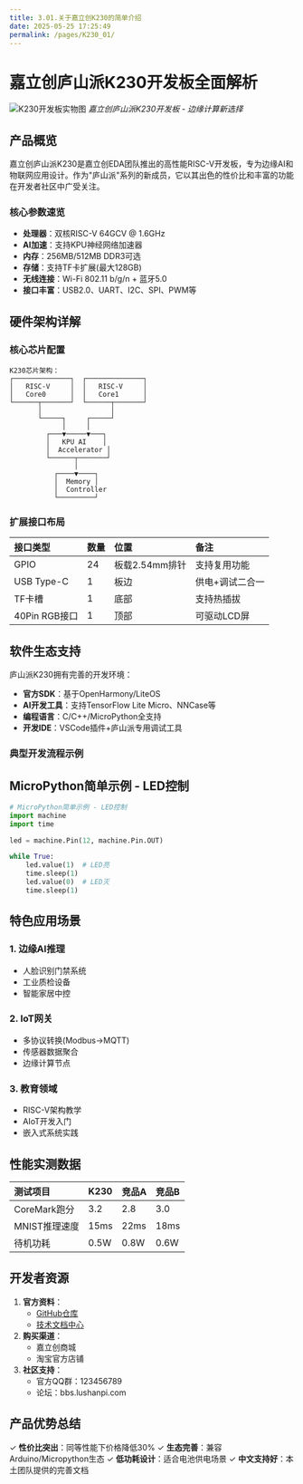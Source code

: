 ```yaml
---
title: 3.01.关于嘉立创K230的简单介绍
date: 2025-05-25 17:25:49
permalink: /pages/K230_01/
---
```


# 嘉立创庐山派K230开发板全面解析

![K230开发板实物图](https://example.com/k230-board-image.jpg)
*嘉立创庐山派K230开发板 - 边缘计算新选择*

## 产品概览

嘉立创庐山派K230是嘉立创EDA团队推出的高性能RISC-V开发板，专为边缘AI和物联网应用设计。作为"庐山派"系列的新成员，它以其出色的性价比和丰富的功能在开发者社区中广受关注。

### 核心参数速览
- **处理器**：双核RISC-V 64GCV @ 1.6GHz
- **AI加速**：支持KPU神经网络加速器
- **内存**：256MB/512MB DDR3可选
- **存储**：支持TF卡扩展(最大128GB)
- **无线连接**：Wi-Fi 802.11 b/g/n + 蓝牙5.0
- **接口丰富**：USB2.0、UART、I2C、SPI、PWM等

## 硬件架构详解

### 核心芯片配置
```block
K230芯片架构：
┌──────────────┐  ┌──────────────┐
│   RISC-V     │  │   RISC-V     │
│   Core0      │  │   Core1      │
└──────┬───────┘  └──────┬───────┘
       │                 │
       └─────┐     ┌─────┘
             │     │
         ┌───▼─────▼───┐
         │   KPU AI    │
         │  Accelerator │
         └──────┬───────┘
                │
           ┌────▼────┐
           │  Memory │
           │  Controller
           └─────────┘
```

### 扩展接口布局

| 接口类型      | 数量 | 位置           | 备注            |
| :------------ | :--- | :------------- | :-------------- |
| GPIO          | 24   | 板载2.54mm排针 | 支持复用功能    |
| USB Type-C    | 1    | 板边           | 供电+调试二合一 |
| TF卡槽        | 1    | 底部           | 支持热插拔      |
| 40Pin RGB接口 | 1    | 顶部           | 可驱动LCD屏     |

## 软件生态支持

庐山派K230拥有完善的开发环境：

- **官方SDK**：基于OpenHarmony/LiteOS
- **AI开发工具**：支持TensorFlow Lite Micro、NNCase等
- **编程语言**：C/C++/MicroPython全支持
- **开发IDE**：VSCode插件+庐山派专用调试工具

### 典型开发流程示例

## MicroPython简单示例 - LED控制
```python
# MicroPython简单示例 - LED控制
import machine
import time

led = machine.Pin(12, machine.Pin.OUT)

while True:
    led.value(1)  # LED亮
    time.sleep(1)
    led.value(0)  # LED灭
    time.sleep(1)
```

## 特色应用场景

### 1. 边缘AI推理

- 人脸识别门禁系统
- 工业质检设备
- 智能家居中控

### 2. IoT网关

- 多协议转换(Modbus→MQTT)
- 传感器数据聚合
- 边缘计算节点

### 3. 教育领域

- RISC-V架构教学
- AIoT开发入门
- 嵌入式系统实践

## 性能实测数据

| 测试项目      | K230 | 竞品A | 竞品B |
| :------------ | :--- | :---- | :---- |
| CoreMark跑分  | 3.2  | 2.8   | 3.0   |
| MNIST推理速度 | 15ms | 22ms  | 18ms  |
| 待机功耗      | 0.5W | 0.8W  | 0.6W  |

## 开发者资源

1. **官方资料**：
   - [GitHub仓库](https://github.com/LushanPi/K230)
   - [技术文档中心](https://docs.lushanpi.com/)
2. **购买渠道**：
   - 嘉立创商城
   - 淘宝官方店铺
3. **社区支持**：
   - 官方QQ群：123456789
   - 论坛：bbs.lushanpi.com

## 产品优势总结

✓ **性价比突出**：同等性能下价格降低30%
✓ **生态完善**：兼容Arduino/Micropython生态
✓ **低功耗设计**：适合电池供电场景
✓ **中文支持好**：本土团队提供的完善文档
